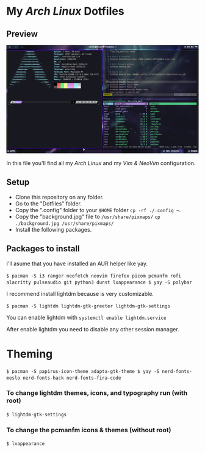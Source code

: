 # My *Arch Linux* Dotfiles

## Preview

![Preview](./preview.png)

In this file you'll find all my *Arch Linux* and my *Vim & NeoVim* configuration.

## Setup

- Clone this repository on any folder.
- Go to the "Dotfiles" folder.
- Copy the ".config" folder to your `$HOME` folder `cp -rf ./.config ~`.
- Copy the "background.jpg" file to `/usr/share/pixmaps/` `cp ./background.jpg /usr/share/pixmaps/`
- Install the following packages.

## Packages to install 

I'll asume that you have installed an AUR helper like yay.

``
$ pacman -S i3 ranger neofetch neovim firefox picom pcmanfm rofi alacritty pulseaudio git python3 dunst lxappearance
$ yay -S polybar
``

I recommend install lightdm because is very customizable.

`
$ pacman -S lightdm lightdm-gtk-greeter lightdm-gtk-settings
`

You can enable lightdm with `systemctl enable lightdm.service`


After enable lightdm you need to disable any other session manager.

# Theming

`
$ pacman -S papirus-icon-theme adapta-gtk-theme
$ yay -S nerd-fonts-meslo nerd-fonts-hack nerd-fonts-fira-code
`


### To change lightdm themes, icons, and typography run (with root)
`
$ lightdm-gtk-settings
`

### To change the pcmanfm icons & themes (without root)
`
$ lxappearance
`
